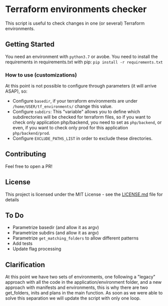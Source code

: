 # Terraform environments checker

This script is useful to check changes in one (or several) Terraform environments.

## Getting Started

You need an environment with `python3.7` or avobe.
You need to install the requirements in requirements.txt with pip:
`pip install -r requirements.txt`


### How to use (customizations)
At this point is not possible to configure through parameters (it will arrive ASAP), so:
- Configure `basedir`, if your terraform environments are under `/home/USER/tf_environments/` change this value.
- Configure `subdirs`: This "variable" allows you to define which subdirectories will be checked for terraform files, so if you want to check only application php/backend, you need to set as `php/backend`, or even, if you want to check only prod for this application `php/backend/prod`.
- Configure `EXCLUDE_PATHS_LIST` in order to exclude these directories.


## Contributing

Feel free to open a PR!


## License

This project is licensed under the MIT License - see the [LICENSE.md](LICENSE.md) file for details

## To Do

- Parametrize basedir (and allow it as argv)
- Parametrize subdirs (and allow it as argv)
- Parametrize `get_matching_folders` to allow different patterns
- Add tests
- Update flag processing


## Clarification

At this point we have two sets of environments, one following a "legacy" approach with all the code in the application/environment folder, and a new approach with manifests and environments, this is why there are two get_folders, inits and plans in the main function. As soon as we were able to solve this separation we will update the script with only one loop.

